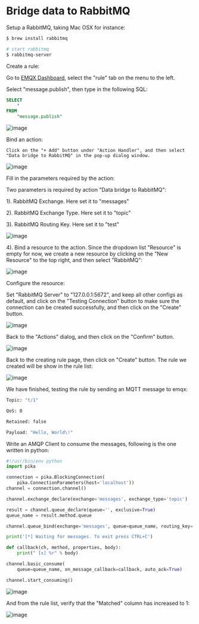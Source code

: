 # Bridge data to RabbitMQ

Setup a RabbitMQ, taking Mac OSX for instance:

```bash
$ brew install rabbitmq

# start rabbitmq
$ rabbitmq-server
```
Create a rule:

Go to [EMQX Dashboard](http://127.0.0.1:18083/#/rules), select the
"rule" tab on the menu to the left.

Select "message.publish", then type in the following SQL:

```sql
SELECT
    *
FROM
    "message.publish"
```

![image](./assets/rule-engine/mysql_sql_1.png)

Bind an action:
```
Click on the "+ Add" button under "Action Handler", and then select
"Data bridge to RabbitMQ" in the pop-up dialog window.
```
![image](./assets/rule-engine/rabbit_action_0.png)

Fill in the parameters required by the action:

Two parameters is required by action "Data bridge to RabbitMQ":

1). RabbitMQ Exchange. Here set it to "messages"

2). RabbitMQ Exchange Type. Here set it to "topic"

3). RabbitMQ Routing Key. Here set it to "test"

![image](./assets/rule-engine/rabbit_action_1.png)

4). Bind a resource to the action. Since the dropdown list "Resource"
is empty for now, we create a new resource by clicking on the "New
Resource" to the top right, and then select "RabbitMQ":

![image](./assets/rule-engine/rabbit_action_2.png)

Configure the resource:

Set "RabbitMQ Server" to "127.0.0.1:5672", and keep all other configs
as default, and click on the "Testing Connection" button to make sure
the connection can be created successfully, and then click on the
"Create" button.

![image](./assets/rule-engine/rabbit_resource_0.png)

Back to the "Actions" dialog, and then click on the "Confirm"
    button.

![image](./assets/rule-engine/rabbit_action_3.png)

Back to the creating rule page, then click on "Create" button. The
    rule we created will be show in the rule list:

![image](./assets/rule-engine/rabbit_rule_overview_0.png)

We have finished, testing the rule by sending an MQTT message to
    emqx:

```bash
Topic: "t/1"

QoS: 0

Retained: false

Payload: "Hello, World\!"
```

Write an AMQP Client to consume the messages, following is the one
written in python:

```python
#!/usr/bin/env python
import pika

connection = pika.BlockingConnection(
    pika.ConnectionParameters(host='localhost'))
channel = connection.channel()

channel.exchange_declare(exchange='messages', exchange_type='topic')

result = channel.queue_declare(queue='', exclusive=True)
queue_name = result.method.queue

channel.queue_bind(exchange='messages', queue=queue_name, routing_key='test')

print('[*] Waiting for messages. To exit press CTRL+C')

def callback(ch, method, properties, body):
    print(" [x] %r" % body)

channel.basic_consume(
    queue=queue_name, on_message_callback=callback, auto_ack=True)

channel.start_consuming()
```

![image](./assets/rule-engine/rabbit_result.png)

And from the rule list, verify that the "Matched" column has increased
to 1:

![image](./assets/rule-engine/rabbit_rule_overview_1.png)

